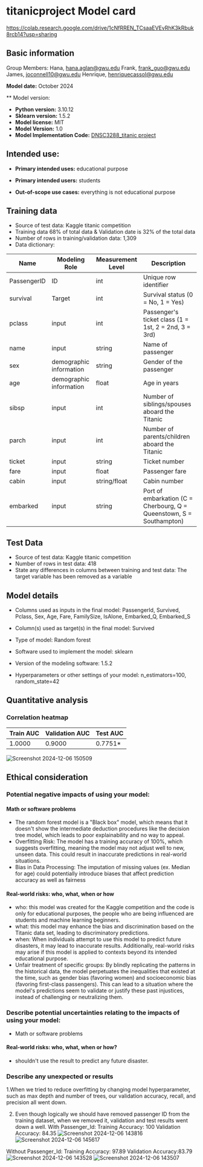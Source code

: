 # titanicproject Model card 
https://colab.research.google.com/drive/1cNfRREN_TCsaaEVEvRhK3kRbuk8rcb14?usp=sharing 

## Basic information 
Group Members:
Hana, hana.aglan@gwu.edu
Frank, frank_guo@gwu.edu
James, joconnell10@gwu.edu
Henrique, henriquecassol@gwu.edu

**Model date:** October 2024

** Model version:
- **Python version:** 3.10.12
- **Sklearn version:** 1.5.2
- **Model license:** MIT
- **Model Version:** 1.0
- **Model Implementation Code:** [DNSC3288_titanic project](./https://github.com/henriquemc3/titanicproject/blob/main/DNSC3288_titanic_project.ipynb)

## Intended use:

- **Primary intended uses:** educational purpose

- **Primary intended users:** students 

- **Out-of-scope use cases:** everything is not educational purpose 

## Training data 
- Source of test data: Kaggle titanic competition
- Training data 68% of total data & Validation date is 32% of the total data
- Number of rows in training/validation data: 1,309
- Data dictionary:

| **Name**     | **Modeling Role** | **Measurement Level** | **Description**                                             |
|--------------|-------------------|-----------------------|-------------------------------------------------------------|
| PassengerID  | ID                 | int                   | Unique row identifier                            | 
| survival     | Target             | int                   | Survival status (0 = No, 1 = Yes)                           |
| pclass       | input          | int                   | Passenger's ticket class (1 = 1st, 2 = 2nd, 3 = 3rd)        |
| name         | input          | string                | Name of passenger       | 
| sex          | demographic information          | string                | Gender of the passenger                       |
| age          | demographic information          | float                  | Age in years                                  |
| sibsp        | input          | int                 | Number of siblings/spouses aboard the Titanic               |
| parch        | input          | int                   | Number of parents/children aboard the Titanic               |
| ticket       | input          | string                   | Ticket number                                               |
| fare         | input          | float                | Passenger fare                                              |
| cabin        | input          | string/float               | Cabin number                                                |
| embarked     | input          | string               | Port of embarkation (C = Cherbourg, Q = Queenstown, S = Southampton) |


## Test Data
- Source of test data: Kaggle titanic competition 
- Number of rows in test data: 418
- State any differences in columns between training and test data: The target variable has been removed as a variable

## Model details 
- Columns used as inputs in the final model: PassengerId, Survived, Pclass, Sex, Age, Fare, FamilySize, IsAlone, Embarked_Q, Embarked_S

- Column(s) used as target(s) in the final model: Survived

- Type of model: Random forest 
- Software used to implement the model: sklearn
- Version of the modeling software: 1.5.2

- Hyperparameters or other settings of your model:
n_estimators=100, random_state=42


## Quantitative analysis 

### Correlation heatmap
| Train AUC | Validation AUC | Test AUC |
|-----------|----------------|----------|
| 1.0000    | 0.9000         | 0.7751*   |

![Screenshot 2024-12-06 150509](https://github.com/user-attachments/assets/f2a39ba4-3c89-49b9-9283-6c7030b0a124)

## Ethical consideration 

### Potential negative impacts of using your model:

#### Math or software problems
- The random forest model is a "Black box" model, which means that it doesn't show the intermediate deduction procedures like the decision tree model, which leads to poor explainability and no way to appeal.
- Overfitting Risk: The model has a training accuracy of 100%, which suggests overfitting, meaning the model may not adjust well to new, unseen data. This could result in inaccurate predictions in real-world situations. 
- Bias in Data Processing: The imputation of missing values (ex. Median for age) could potentially introduce biases that affect prediction accuracy as well as fairness

#### Real-world risks: who, what, when or how
- who: this model was created for the Kaggle competition and the code is only for educational purposes, the people who are being influenced are students and machine learning beginners.
- what: this model may enhance the bias and discrimination based on the Titanic data set, leading to discriminatory predictions.
- when: When individuals attempt to use this model to predict future disasters, it may lead to inaccurate results. Additionally, real-world risks may arise if this model is applied to contexts beyond its intended educational purpose.
- Unfair treatment of specific groups: By blindly replicating the patterns in the historical data, the model perpetuates the inequalities that existed at the time, such as gender bias (favoring women) and socioeconomic bias (favoring first-class passengers). This can lead to a situation where the model's predictions seem to validate or justify these past injustices, instead of challenging or neutralizing them.

### Describe potential uncertainties relating to the impacts of using your model:
- Math or software problems
#### Real-world risks: who, what, when or how?

- shouldn't use the result to predict any future disaster. 
### Describe any unexpected or results
1.When we tried to reduce overfitting by changing model hyperparameter, such as max depth and number of trees, our validation accuracy, recall, and precision all went down. 

2. Even though logically we should have removed passenger ID from the training dataset, when we removed it, validation and test results went down a well.
With Passenger_Id:
Training Accuracy: 100
Validation Accuracy: 84.35
![Screenshot 2024-12-06 143816](https://github.com/user-attachments/assets/4f7c91d9-e7bb-4fa0-b9d2-38a6c9973f8d)
![Screenshot 2024-12-06 145617](https://github.com/user-attachments/assets/102ca6f6-3119-4b35-ace9-1582c5028277)

Without Passenger_Id:
Training Accuracy: 97.89
Validation Accuracy:83.79
![Screenshot 2024-12-06 143528](https://github.com/user-attachments/assets/a459edbe-437a-4950-a9c8-e79f6c20c551)
![Screenshot 2024-12-06 143507](https://github.com/user-attachments/assets/dd1058b9-4b29-4bce-bba1-524b47fd303e)

